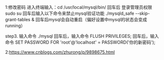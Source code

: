 
1:修改密码
进入终端输入：cd /usr/local/mysql/bin/
回车后 登录管理员权限 sudo su
回车后输入以下命令来禁止mysql验证功能 ./mysqld_safe --skip-grant-tables &
回车后mysql会自动重启（偏好设置中mysql的状态会变成running）

step3.
输入命令 ./mysql
回车后，输入命令 FLUSH PRIVILEGES;
回车后，输入命令 SET PASSWORD FOR 'root'@'localhost' = PASSWORD('你的新密码');

2:https://www.cnblogs.com/zhurong/p/9898675.html